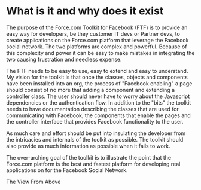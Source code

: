 # What is it and why does it exist #

The purpose of the Force.com Toolkit for Facebook (FTF) is to provide an easy way for developers, be they customer IT devs or Partner devs, to create applications on the Force.com platform that leverage the Facebook social network.  The two platforms are complex and powerful.  Because of this complexity and power it can be easy to make mistakes in integrating the two causing frustration and needless expense.

The FTF needs to be easy to use, easy to extend and easy to understand.  My vision for the toolkit is that once the classes, objects and components have been installed into an org, the process of "Facebook enabling" a page should consist of no more that adding a component and extending a controller class.  The user should never have to worry about the Javascript dependencies or the authentication flow.  In addition to the "bits" the toolkit needs to have documentation describing the classes that are used for communicating with Facebook, the components that enable the pages and the controller interface that provides Facebook functionality to the user.

As much care and effort should be put into insulating the developer from the intricacies and internals of the toolkit as possible. The toolkit should also provide as much information as possible when it fails to work.

The over-arching goal of the toolkit is to illustrate the point that the Force.com platform is the best and fastest platform for developing real applications on for the Facebook Social Network.


The View From Above

<need a couple of diagrams that illustrate data flow>